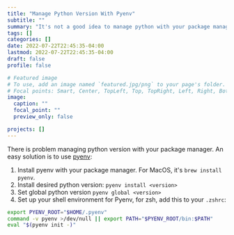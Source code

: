 ```yaml
---
title: "Manage Python Version With Pyenv"
subtitle: ""
summary: "It's not a good idea to manage python with your package manager"
tags: []
categories: []
date: 2022-07-22T22:45:35-04:00
lastmod: 2022-07-22T22:45:35-04:00
draft: false
profile: false

# Featured image
# To use, add an image named `featured.jpg/png` to your page's folder.
# Focal points: Smart, Center, TopLeft, Top, TopRight, Left, Right, BottomLeft, Bottom, BottomRight.
image:
  caption: ""
  focal_point: ""
  preview_only: false

projects: []
---
```

There is problem managing python version with your package manager. An easy solution is to use [pyenv](https://github.com/pyenv/pyenv):

1. Install pyenv with your package manager. For MacOS, it's `brew install pyenv`.
2. Install desired python version: `pyenv install <version>`
3. Set global python version `pyenv global <version>`
4. Set up your shell environment for Pyenv, for zsh, add this to your `.zshrc`:
```bash
export PYENV_ROOT="$HOME/.pyenv"
command -v pyenv >/dev/null || export PATH="$PYENV_ROOT/bin:$PATH"
eval "$(pyenv init -)"
```
